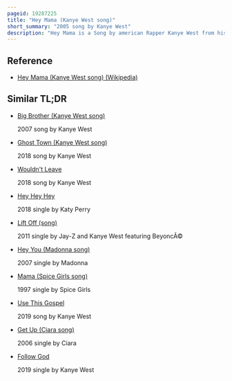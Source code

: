 ```yaml
---
pageid: 19287225
title: "Hey Mama (Kanye West song)"
short_summary: "2005 song by Kanye West"
description: "Hey Mama is a Song by american Rapper Kanye West from his second Studio Album late Registration. The Song includes additional Vocals from John Legend. The Song was written specifically in 2000 with the Intention that it be included on the Album. The Song was produced by West and Jon Brion. A Ballad it contains a Sample of donal Leace's Today wo n't come again. In the Lyrics of the Song Kanye pays Tribute to his Mother Donda West."
---
```


## Reference

- [Hey Mama (Kanye West song) (Wikipedia)](https://en.wikipedia.org/?curid=19287225)

## Similar TL;DR

- [Big Brother (Kanye West song)](/tldr/en/big-brother-kanye-west-song)

  2007 song by Kanye West

- [Ghost Town (Kanye West song)](/tldr/en/ghost-town-kanye-west-song)

  2018 song by Kanye West

- [Wouldn't Leave](/tldr/en/wouldnt-leave)

  2018 song by Kanye West

- [Hey Hey Hey](/tldr/en/hey-hey-hey)

  2018 single by Katy Perry

- [Lift Off (song)](/tldr/en/lift-off-song)

  2011 single by Jay-Z and Kanye West featuring BeyoncÃ©

- [Hey You (Madonna song)](/tldr/en/hey-you-madonna-song)

  2007 single by Madonna

- [Mama (Spice Girls song)](/tldr/en/mama-spice-girls-song)

  1997 single by Spice Girls

- [Use This Gospel](/tldr/en/use-this-gospel)

  2019 song by Kanye West

- [Get Up (Ciara song)](/tldr/en/get-up-ciara-song)

  2006 single by Ciara

- [Follow God](/tldr/en/follow-god)

  2019 single by Kanye West
